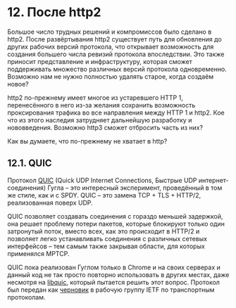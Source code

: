 # 12. После http2

Большое число трудных решений и компромиссов было сделано в http2. После
развёртывания http2 существует путь для  обновления до других рабочих версий
протокола, что открывает возможность для создания большего числа ревизий
протокола впоследствии. Это также приносит представление и инфраструктуру,
которая сможет поддерживать множество различных версий протокола одновременно.
Возможно нам не нужно полностью удалять старое, когда создаём новое?

http2 по-прежнему имеет многое из устаревшего HTTP 1, перенесённого в него
из-за желания сохранить возможность проксирования трафика во все направления
между HTTP 1 и http2. Кое что из этого наследия затрудняет дальнейшую
разработку и нововведения. Возможно http3 сможет отбросить часть из них?

Как вы думаете, что по-прежнему не хватает в http?

## 12.1. QUIC

Протокол [QUIC](https://www.chromium.org/quic) (Quick UDP Internet Connections,
Быстрые UDP интернет-соединения) Гугла – это интересный эксперимент,
проведённый в том же стиле, как и с SPDY. QUIC – это замена TCP + TLS + HTTP/2,
реализованная поверх UDP.

QUIC позволяет создавать соединения с гораздо меньшей задержкой, она решает
проблему потери пакетов, которые блокируют только один затронутый поток, вместо
всех, как это происходит в HTTP/2 и позволяет легко устанавливать соединения с
различных сетевых интерфейсов – тем самым также закрывая области, для которых
применялся MPTCP.

QUIC пока реализован Гуглом только в Chrome и на своих серверах и данный код не
так просто повторно использовать в других местах, даже несмотря на
[libquic](https://github.com/devsisters/libquic), который пытается решить этот
вопрос. Протокол был передан как
[черновик](https://tools.ietf.org/html/draft-tsvwg-quic-protocol-01) в рабочую
группу IETF по транспортным протоколам.
